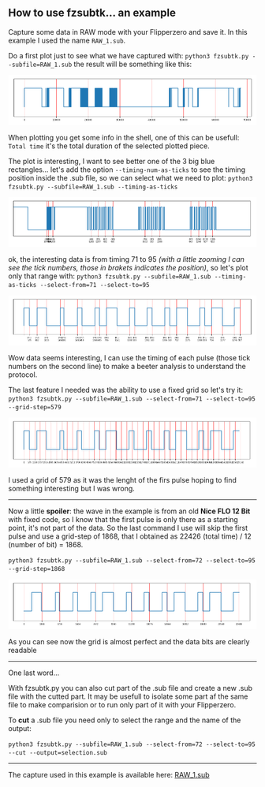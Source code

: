 ## How to use fzsubtk... an example

Capture some data in RAW mode with your Flipperzero and save it. In this example I used the name `RAW_1.sub`.

Do a first plot just to see what we have captured with: `python3 fzsubtk.py --subfile=RAW_1.sub` the result will be something like this:

![fzsubtk_01.png](fzsubtk_01.png)

When plotting you get some info in the shell, one of this can be usefull: `Total time` it's the total duration of the selected plotted piece.

The plot is interesting, I want to see better one of the 3 big blue rectangles... let's add the option `--timing-num-as-ticks` to see the timing position inside the .sub file, so we can select what we need to plot: `python3 fzsubtk.py --subfile=RAW_1.sub --timing-as-ticks`

![fzsubtk_02.png](fzsubtk_02.png)

ok, the interesting data is from timing 71 to 95 *(with a little zooming I can see the tick numbers, those in brakets indicates the position)*, so let's plot only that range with: `python3 fzsubtk.py --subfile=RAW_1.sub --timing-as-ticks --select-from=71 --select-to=95`

![fzsubtk_03.png](fzsubtk_03.png)

Wow data seems interesting, I can use the timing of each pulse (those tick numbers on the second line) to make a beeter analysis to understand the protocol.



The last feature I needed was the ability to use a fixed grid so let's try it: `python3 fzsubtk.py --subfile=RAW_1.sub --select-from=71 --select-to=95 --grid-step=579`

![fzsubtk_05.png](fzsubtk_05.png)

I used a grid of 579 as it was the lenght of the firs pulse hoping to find something interesting but I was wrong.

---

Now a little **spoiler**: the wave in the example is from an old **Nice FLO 12 Bit** with fixed code, so I know that the first pulse is only there as a starting point, it's not part of the data. So the last command I use will skip the first pulse and use a grid-step of 1868, that I obtained as 22426 (total time) / 12 (number of bit) = 1868.

`python3 fzsubtk.py --subfile=RAW_1.sub --select-from=72 --select-to=95 --grid-step=1868`

![fzsubtk_06.png](fzsubtk_06.png)

As you can see now the grid is almost perfect and the data bits are clearly readable

---

One last word... 

With fzsubtk.py you can also cut part of the .sub file and create a new .sub file with the cutted part. It may be usefull to isolate some part af the same file to make comparision or to run only part of it with your Flipperzero.

To **cut** a .sub file you need only to select the range and the name of the output:

`python3 fzsubtk.py --subfile=RAW_1.sub --select-from=72 --select-to=95 --cut --output=selection.sub`

---

The capture used in this example is available here: [RAW_1.sub](RAW_1.sub)

